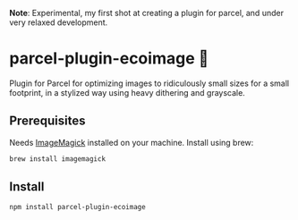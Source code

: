 **Note**: Experimental, my first shot at creating a plugin for parcel, and under very relaxed development. 

# parcel-plugin-ecoimage 🌱

Plugin for Parcel for optimizing images to ridiculously small sizes for a small footprint, in a stylized way using heavy dithering and grayscale. 

## Prerequisites

Needs [ImageMagick](https://imagemagick.org/) installed on your machine. Install using brew:

```sh
brew install imagemagick
```

## Install

``` 
npm install parcel-plugin-ecoimage
```